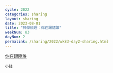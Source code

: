 ```yaml
---
cycle: 2022
categories: sharing
layout: sharing
date: 2023-08-01
title: "神學梳理：你在跟隨誰"
weekNum: 83
dayNum: 2
permalink: /sharing/2022/wk83-day2-sharing.html
---
```


[你在跟隨誰](https://eccseattle.github.io/media/sharing/2022/wk083/2023-08-01-bin.m4a)

`小錢`
